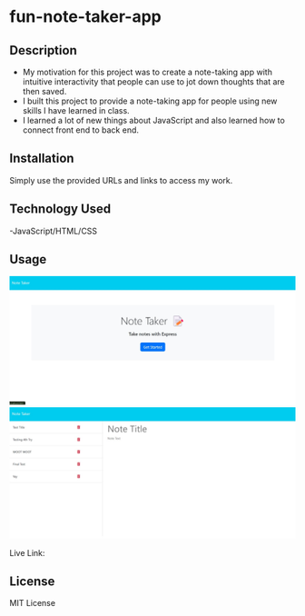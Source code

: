 # fun-note-taker-app

## Description

- My motivation for this project was to create a note-taking app with intuitive interactivity that people can use to jot down thoughts that are then saved.
- I built this project to provide a note-taking app for people using new skills I have learned in class.
- I learned a lot of new things about JavaScript and also learned how to connect front end to back end.

## Installation

Simply use the provided URLs and links to access my work.

## Technology Used

-JavaScript/HTML/CSS

## Usage

![picture1](/public/assets/images/module11pic1.jpg)
![picture2](/public/assets/images/module11pic2.jpg)

Live Link: 

## License

MIT License